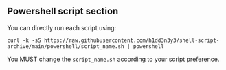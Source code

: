 ## Powershell script section
You can directly run each script using:
```
curl -k -sS https://raw.githubusercontent.com/h1dd3n3y3/shell-script-archive/main/powershell/script_name.sh | powershell
```
You MUST change the `script_name.sh` according to your script preference.
